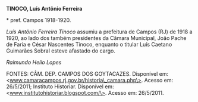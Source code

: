 **TINOCO, Luís Antônio Ferreira**

\* pref. Campos 1918-1920.

*Luís Antônio Ferreira Tinoco* assumiu a prefeitura de Campos (RJ) de
1918 a 1920, ao lado dos também presidentes da Câmara Municipal, João
Pache de Faria e César Nascentes Tinoco, enquanto o titular Luís Caetano
Guimarães Sobral esteve afastado do cargo.

*Raimundo Helio Lopes*

FONTES: CÂM. DEP. CAMPOS DOS GOYTACAZES. Disponível em:
\<www.camaracampos.rj.gov.br/historia\_camara.php\>. Acesso em:
26/5/2011; Instituto Historiar. Disponível em:
\<www.institutohistoriar.blogspot.com/\>. Acesso em: 26/5/2011.

